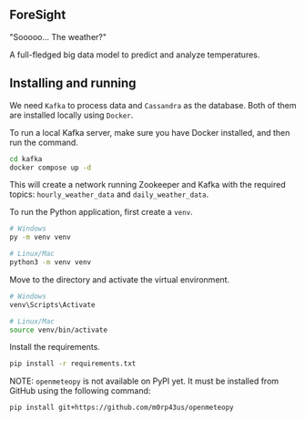 ## ForeSight

"Sooooo... The weather?"

A full-fledged big data model to predict and analyze temperatures.

## Installing and running 

We need `Kafka` to process data and `Cassandra` as the database. Both of them are installed locally using `Docker`. 

To run a local Kafka server, make sure you have Docker installed, and then run the command.

```bash
cd kafka
docker compose up -d
```

This will create a network running Zookeeper and Kafka with the required topics: `hourly_weather_data` and `daily_weather_data`.

To run the Python application, first create a `venv`.

```bash
# Windows
py -m venv venv

# Linux/Mac
python3 -m venv venv
```

Move to the directory and activate the virtual environment.

```bash
# Windows
venv\Scripts\Activate

# Linux/Mac
source venv/bin/activate
```

Install the requirements.

```bash
pip install -r requirements.txt
```


NOTE: `openmeteopy` is not available on PyPI yet. It must be installed from GitHub using the following command: 

```sh
pip install git+https://github.com/m0rp43us/openmeteopy
```